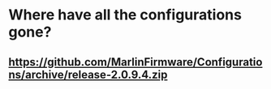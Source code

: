 # Where have all the configurations gone?

## https://github.com/MarlinFirmware/Configurations/archive/release-2.0.9.4.zip
